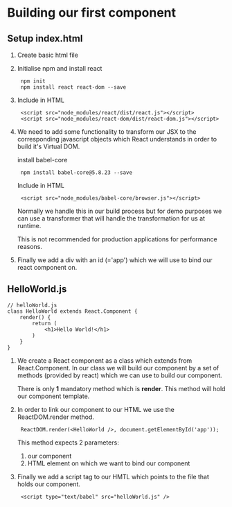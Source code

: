 # Building our first component
## Setup index.html
1. Create basic html file

2. Initialise npm and install react

        npm init
        npm install react react-dom --save

3. Include in HTML

        <script src="node_modules/react/dist/react.js"></script>
        <script src="node_modules/react-dom/dist/react-dom.js"></script>


4. We need to add some functionality to transform our JSX to the corresponding javascript objects which React understands in order to build it's Virtual DOM.

    install babel-core

        npm install babel-core@5.8.23 --save

    Include in HTML

        <script src="node_modules/babel-core/browser.js"></script>

    Normally we handle this in our build process but for demo purposes we can use a transformer that will handle the transformation for us at runtime.

    This is not recommended for production applications for performance reasons.

5. Finally we add a div with an id (='app') which we will use to bind our react component on.

## HelloWorld.js
    // helloWorld.js
    class HelloWorld extends React.Component {
        render() {
            return (
                <h1>Hello World!</h1>
            )
        }
    }

1. We create a React component as a class which extends from React.Component. In our class we will build our component by a set of methods (provided by react) which we can use to build our component.

    There is only **1** mandatory method which is **render**.
    This method will hold our component template.

2. In order to link our component to our HTML we use the ReactDOM.render method.

        ReactDOM.render(<HelloWorld />, document.getElementById('app'));

    This method expects 2 parameters:
    1. our component
    2. HTML element on which we want to bind our component

3. Finally we add a script tag to our HMTL which points to the file that holds our component.

        <script type="text/babel" src="helloWorld.js" />